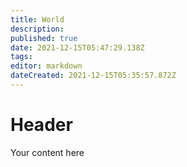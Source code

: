 ```yaml
---
title: World
description: 
published: true
date: 2021-12-15T05:47:29.138Z
tags: 
editor: markdown
dateCreated: 2021-12-15T05:35:57.872Z
---
```


# Header
Your content here